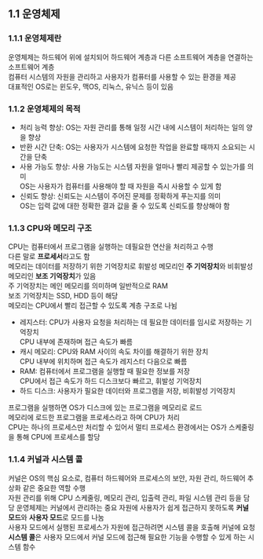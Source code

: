 ## 1.1 운영체제  

### 1.1.1 운영체제란  
  운영체제는 하드웨어 위에 설치되어 하드웨어 계층과 다른 소프트웨어 계층을 연결하는 소프트웨어 계층  
  컴퓨터 시스템의 자원을 관리하고 사용자가 컴퓨터를 사용할 수 있는 환경을 제공  
  대표적인 OS로는 윈도우, 맥OS, 리눅스, 유닉스 등이 있음  

### 1.1.2 운영체제의 목적  
  * 처리 능력 향상: OS는 자원 관리를 통해 일정 시간 내에 시스템이 처리하는 일의 양을 향상
  * 반환 시간 단축: OS는 사용자가 시스템에 요청한 작업을 완료할 때까지 소요되는 시간을 단축  
  * 사용 가능도 향상: 사용 가능도는 시스템 자원을 얼마나 빨리 제공할 수 있는가를 의미  
   OS는 사용자가 컴퓨터를 사용해야 할 때 자원을 즉시 사용할 수 있게 함  
  * 신뢰도 향상: 신뢰도는 시스템이 주어진 문제를 정확하게 푸는지를 의미  
  OS는 입력 값에 대한 정확한 결과 값을 줄 수 있도록 신뢰도를 향상해야 함  

### 1.1.3 CPU와 메모리 구조  
  CPU는 컴퓨터에서 프로그램을 실행하는 데필요한 연산을 처리하고 수행  
  다른 말로 **프로세서**라고도 함  
  메모리는 데이터를 저장하기 위한 기억장치로 휘발성 메모리인 **주 기억장치**와 비휘발성 메모리인 **보조 기억장치**가 있음  
  주 기억장치는 메인 메모리를 의미하며 일반적으로 RAM  
  보조 기억장치는 SSD, HDD 등이 해당  
  메모리는 CPU에서 빨리 접근할 수 있도록 계층 구조로 나뉨  
  * 레지스터: CPU가 사용자 요청을 처리하는 데 필요한 데이터를 임시로 저장하는 기억장치  
  CPU 내부에 존재하며 접근 속도가 빠름  
  * 캐시 메모리: CPU와 RAM 사이의 속도 차이를 해결하기 위한 장치  
  CPU 내부에 위치하며 접근 속도가 레지스터 다음으로 빠름  
  * RAM: 컴퓨터에서 프로그램을 실행할 때 필요한 정보를 저장  
  CPU에서 접근 속도가 하드 디스크보다 빠르고, 휘발성 기억장치  
  * 하드 디스크: 사용자가 필요한 데이터와 프로그램을 저장, 비휘발성 기억장치  

  프로그램을 실행하면 OS가 디스크에 있는 프로그램을 메모리로 로드  
  메모리에 로드한 프로그램을 프로세스라고 하며 CPU가 처리  
  CPU는 하나의 프로세스만 처리할 수 있어서 멀티 프로세스 환경에서는 OS가 스케줄링을 통해 CPU에 프로세스를 할당  

### 1.1.4 커널과 시스템 콜  
  커널은 OS의 핵심 요소로, 컴퓨터 하드웨어와 프로세스의 보안, 자원 관리, 하드웨어 추상화 같은 중요한 역할 수행  
  자원 관리를 위해 CPU 스케줄링, 메모리 관리, 입출력 관리, 파일 시스템 관리 등을 담당
  운영체제는 커널에서 관리하는 중요 자원에 사용자가 쉽게 접근하지 못하도록 **커널 모드**와 **사용자 모드**로 모드를 나눔  
  사용자 모드에서 실행된 프로세스가 자원에 접근하려면 시스템 콜을 호출해 커널에 요청  
  **시스템 콜**은 사용자 모드에서 커널 모드에 접근해 필요한 기능을 수행할 수 있게 하는 시스템 함수  
